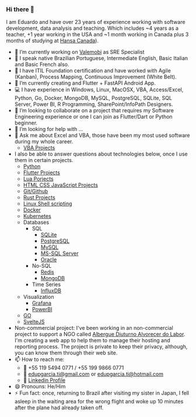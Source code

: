 ### Hi there 👋

I am Eduardo and have over 23 years of experience working with software development, data analysis and teaching. Which includes ~4 years as a teacher, +1 year working in the USA and ~1 month working in Canada plus 3 months of studying at [Hansa Canada](https://hansacanada.com/home/)).

- 🔭 I’m currently working on [Valemobi](https://www.valemobi.com.br/) as SRE Specialist
- :loudspeaker: I speak native Brazilian Portuguese, Intermediate English, Basic Italian and Basic French also.
- :scroll: I have ITIL Foundation certification and have worked with Agile (Kanban), Process Mapping, Continuous Improvement (White Belt).
- 🌱 I’m currently creating and Flutter + FastAPI Android App.
- :computer: I have experience in Windows, Linux, MacOSX, VBA, Access/Excel, Python, Go, Docker, MongoDB, MySQL, PostgreSQL, SQLite, SQL Server,  Power BI, R Programming, SharePoint/InfoPath Designers.
- 👯 I’m looking to collaborate on a project that requires my Software Engineering experience or one I can join as Flutter/Dart or Python beginner.
- 🤔 I’m looking for help with ...
- 💬 Ask me about Excel and VBA, those have been my most used software during my whole career.
  - [VBA Projects](https://github.com/edupgarcia/vba-projects)
- I also be able to answer questions about technologies below, once I use them in certain projects.
  - [Python](https://www.python.org/)
  - [Flutter Projects](https://github.com/edupgarcia/flutter-projects)
  - [Lua Porjects](https://github.com/edupgarcia/lua-projects)
  - [HTML CSS JavaScript Projects](https://github.com/edupgarcia/rocketseat)
  - [Git/Github](https://github.com/edupgarcia/stack-skills)
  - [Rust Projects](https://github.com/edupgarcia/rust-projects)
  - [Linux Shell scripting](https://linux.org/)
  - [Docker](https://www.docker.com/)
  - [Kubernetes](https://kubernetes.io/)
  - Databases
    - SQL
        - [SQLite](https://sqlite.org/index.html)
        - [PostgreSQL](https://www.postgresql.org/)
        - [MySQL](https://www.mysql.com/)
        - [MS-SQL Server](https://www.microsoft.com/en-us/sql-server/)
        - [Oracle](https://www.oracle.com/)
    - No-SQL
        - [Redis](https://redis.io/)
        - [MongoDB](https://www.mongodb.com/)
    - Time Series
        - [InfluxDB](https://www.influxdata.com/)
  - Visualization
    - [Grafana](https://grafana.com/)
    - [PowerBI](https://powerbi.microsoft.com/en-us/)
  - [GO](https://go.dev/)
  - [SvelteJS](https://svelte.dev/)
- Non-commercial project: I've been working in an non-commercial project to support a NGO called [Albergue Diuturno Alvorecer do Labor](https://adal-navirai.negocio.site
). I'm creating a web app to help them to manage their hosting and reporting process.
  The project is private to keep their privacy, although, you can know them through their web site.
- 📫 How to reach me: 
  - :iphone: +55 119 5494 0771 / +55 199 9866 0771
  - :email: edupgarcia.ti@gmail.com or edupgarcia.ti@hotmail.com
  - :link: [Linkedin Profile](https://linkedin.com/in/eduardopereiragarcia)
- 😄 Pronouns: He/Him
- ⚡ Fun fact: once, returning to Brazil after visiting my sister in Japan, I fell asleep in the waiting area for the wrong flight and woke up 10 minutes after the plane had already taken off.
